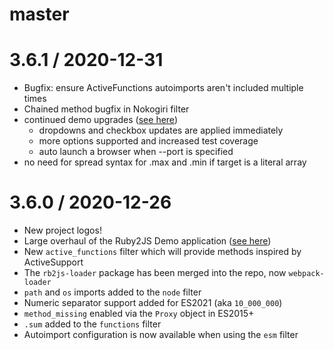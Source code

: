 # master

# 3.6.1 / 2020-12-31

* Bugfix: ensure ActiveFunctions autoimports aren't included multiple times
* Chained method bugfix in Nokogiri filter
* continued demo upgrades ([see here](https://intertwingly.net/projects/ruby2js))
    * dropdowns and checkbox updates are applied immediately
    * more options supported and increased test coverage
    * auto launch a browser when --port is specified
* no need for spread syntax for .max and .min if target is a literal array

# 3.6.0 / 2020-12-26

* New project logos!
* Large overhaul of the Ruby2JS Demo application ([see here](https://intertwingly.net/projects/ruby2js))
* New `active_functions` filter which will provide methods inspired by ActiveSupport
* The `rb2js-loader` package has been merged into the repo, now `webpack-loader`
* `path` and `os` imports added to the `node` filter
* Numeric separator support added for ES2021 (aka `10_000_000`)
* `method_missing` enabled via the `Proxy` object in ES2015+
* `.sum` added to the `functions` filter
* Autoimport configuration is now available when using the `esm` filter
